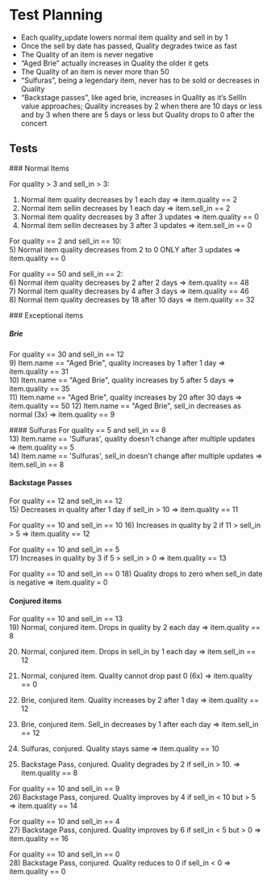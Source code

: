 # Test Planning

- Each quality_update lowers normal item quality and sell in by 1
- Once the sell by date has passed, Quality degrades twice as fast
- The Quality of an item is never negative
- “Aged Brie” actually increases in Quality the older it gets
- The Quality of an item is never more than 50
- “Sulfuras”, being a legendary item, never has to be sold or decreases in Quality
- “Backstage passes”, like aged brie, increases in Quality as it’s SellIn value approaches; Quality increases by 2 when there are 10 days or less and by 3 when there are 5 days or less but Quality drops to 0 after the concert


## Tests

### Normal Items

For quality > 3 and sell_in > 3:  
1) Normal item quality decreases by 1 each day => item.quality == 2  
2) Normal item sellin decreases by 1 each day => item.sell_in == 2  
3) Normal item quality decreases by 3 after 3 updates => item.quality == 0
4) Normal item sellin decreases by 3 after 3 updates => item.sell_in == 0  

For quality == 2 and sell_in == 10:  
5) Normal item quality decreases from 2 to 0 ONLY after 3 updates => item.quality == 0  

For quality == 50 and sell_in == 2:  
6) Normal item quality decreases by 2 after 2 days => item.quality == 48  
7) Normal item quality decreases by 4 after 3 days =>
item.quality == 46  
8) Normal item quality decreases by 18 after 10 days => 
item.quality == 32   

### Exceptional items

##### Brie
For quality == 30 and sell_in == 12  
9) Item.name == "Aged Brie", quality increases by 1 after 1 day => item.quality == 31  
10) Item.name == "Aged Brie", quality increases by 5 after 5 days => item.quality == 35  
11) Item.name == "Aged Brie", quality increases by 20 after 30 days => item.quality == 50
12) Item.name == "Aged Brie", sell_in decreases as normal (3x) => item.quality == 9

#### Sulfuras
For quality == 5 and sell_in == 8  
13) Item.name == 'Sulfuras', quality doesn't change after multiple updates => item.quality == 5  
14) Item.name == 'Sulfuras', sell_in doesn't change after multiple updates => item.sell_in == 8  

#### Backstage Passes
For quality == 12 and sell_in == 12  
15) Decreases in quality after 1 day if sell_in > 10 => 
item.quality == 11

For quality == 10 and sell_in == 10
16) Increases in quality by 2 if 11 > sell_in > 5 => item.quality == 12  

For quality == 10 and sell_in == 5  
17) Increases in quality by 3 if 5 > sell_in > 0 => item.quality == 13  

For quality == 10 and sell_in == 0
18) Quality drops to zero when sell_in date is negative => item.quality = 0

#### Conjured items

For quality == 10 and sell_in == 13  
19) Normal, conjured item. Drops in quality by 2 each day => item.quality == 8  

20) Normal, conjured item. Drops in sell_in by 1 each day =>  item.sell_in == 12  

21) Normal, conjured item. Quality cannot drop past 0 (6x)
=> item.quality == 0  

22) Brie, conjured item. Quality increases by 2 after 1 day
=> item.quality == 12  

23) Brie, conjured item. Sell_in decreases by 1 after each day => item.sell_in == 12  

24) Sulfuras, conjured. Quality stays same => item.quality == 10  

25) Backstage Pass, conjured. Quality degrades by 2 if sell_in > 10. => item.quality == 8  

For quality == 10 and sell_in == 9  
26) Backstage Pass, conjured. Quality improves by 4 if sell_in < 10 but > 5 => item.quality == 14  

For quality == 10 and sell_in == 4  
27) Backstage Pass, conjured. Quality improves by 6 if sell_in < 5 but > 0 => item.quality == 16  

For quality == 10 and sell_in == 0  
28) Backstage Pass, conjured. Quality reduces to 0 if sell_in < 0 => item.quality == 0  